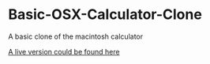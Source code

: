# Basic-OSX-Calculator-Clone
A basic clone of the macintosh calculator

[A live version could be found here](https://blasphelmy.github.io/calculatorClone.html)
